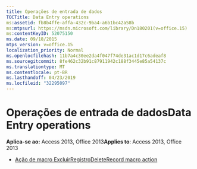 ```yaml
---
title: Operações de entrada de dados
TOCTitle: Data Entry operations
ms:assetid: fb8b4ffe-affa-432c-9ba4-a6b1bc42a58b
ms:mtpsurl: https://msdn.microsoft.com/library/Dn180201(v=office.15)
ms:contentKeyID: 52075150
ms.date: 09/18/2015
mtps_version: v=office.15
localization_priority: Normal
ms.openlocfilehash: 11b7a4c30ee2da4f047f74de31ac1d17c6adeaf8
ms.sourcegitcommit: 8fe462c32b91c87911942c188f3445e85a54137c
ms.translationtype: MT
ms.contentlocale: pt-BR
ms.lasthandoff: 04/23/2019
ms.locfileid: "32295097"
---
```

# <a name="data-entry-operations"></a><span data-ttu-id="41e6c-102">Operações de entrada de dados</span><span class="sxs-lookup"><span data-stu-id="41e6c-102">Data Entry operations</span></span>

<span data-ttu-id="41e6c-103">**Aplica-se ao:** Access 2013, Office 2013</span><span class="sxs-lookup"><span data-stu-id="41e6c-103">**Applies to**: Access 2013, Office 2013</span></span>

- [<span data-ttu-id="41e6c-104">Ação de macro ExcluirRegistro</span><span class="sxs-lookup"><span data-stu-id="41e6c-104">DeleteRecord macro action</span></span>](deleterecord-macro-action.md)

